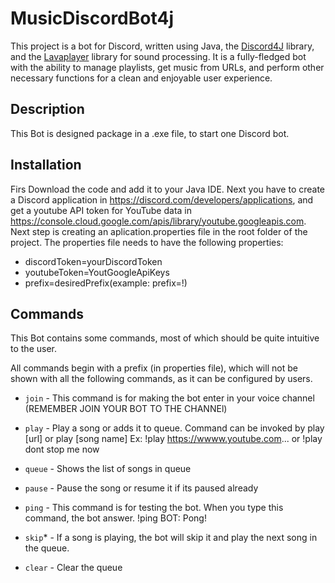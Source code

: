 # MusicDiscordBot4j

This project is a bot for Discord, written using Java, the [Discord4J](https://github.com/austinv11/Discord4J) library, and the [Lavaplayer](https://github.com/sedmelluq/lavaplayer) library for sound processing. It is a fully-fledged bot with the ability to manage playlists, get music from URLs, and perform other necessary functions for a clean and enjoyable user experience.

## Description

This Bot is designed package in a .exe file, to start one Discord bot. 

## Installation
Firs Download the code and add it to your Java IDE. Next you have to create a Discord application in https://discord.com/developers/applications, and get
a youtube API token for YouTube data in https://console.cloud.google.com/apis/library/youtube.googleapis.com.
Next step is creating an aplication.properties file in the root folder of the project. The properties file needs to have the following properties:
* discordToken=yourDiscordToken
* youtubeToken=YoutGoogleApiKeys
* prefix=desiredPrefix(example: prefix=!)

## Commands

This Bot contains some commands, most of which should be quite intuitive to the user.

All commands begin with a prefix (in properties file), which will not be shown with all the following commands, as it can be configured by users.

* `join` - This command is for making the bot enter in your voice channel (REMEMBER JOIN YOUR BOT TO THE CHANNEl) 

* `play` - Play a song or adds it to queue. Command can be invoked by play [url] or play [song name] Ex: !play https://wwww.youtube.com... or !play dont stop me now

* `queue` - Shows the list of songs in queue

* `pause` - Pause the song or resume it if its paused already

* `ping` - This command is for testing the bot. When you type this command, the bot answer. !ping  BOT: Pong!

* `skip`* - If a song is playing, the bot will skip it and play the next song in the queue.

* `clear` - Clear the queue
    
